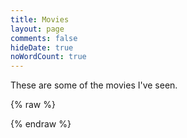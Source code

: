 ```yaml
---
title: Movies
layout: page
comments: false
hideDate: true
noWordCount: true
---
```


These are some of the movies I've seen.

{% raw %}
<div id="app">
<counter
        v-bind:all_seen="seen">
</counter>
<movielist
        v-for="movie in seen"
        v-bind:s="movie"
        v-bind:key="movie.imdb"
      ></movielist>
</div>

<script src="https://cdn.jsdelivr.net/npm/vue/dist/vue.js"></script>
<script type="module" src="/js/movielist.js"></script>

{% endraw %}
